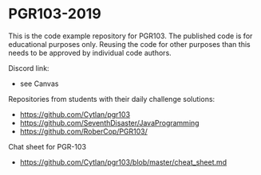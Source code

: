 # PGR103-2019

This is the code example repository for PGR103. The published code is for educational purposes only.
Reusing the code for other purposes than this needs to be approved by individual code authors.

Discord link:
- see Canvas

Repositories from students with their daily challenge solutions:
- https://github.com/Cytlan/pgr103
- https://github.com/SeventhDisaster/JavaProgramming 
- https://github.com/RoberCop/PGR103/

Chat sheet for PGR-103
- https://github.com/Cytlan/pgr103/blob/master/cheat_sheet.md
